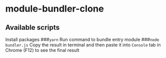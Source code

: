 # module-bundler-clone

## Available scripts
Install packages
###`yarn`
Run command to bundle entry module
###`node bundler.js`
Copy the result in terminal and then paste it into `Console` tab in Chrome (F12) to see the final result
